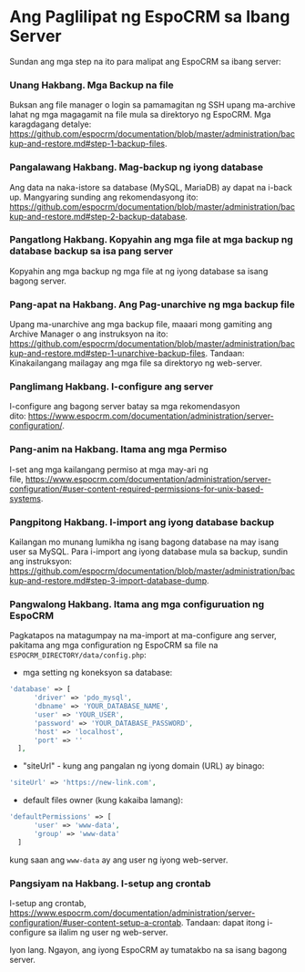 # Ang Paglilipat ng EspoCRM sa Ibang Server

Sundan ang mga step na ito para malipat ang EspoCRM sa ibang server:

### Unang Hakbang. Mga Backup na file

Buksan ang file manager o login sa pamamagitan ng SSH upang ma-archive lahat ng mga magagamit na file mula sa direktoryo ng EspoCRM. Mga karagdagang detalye: https://github.com/espocrm/documentation/blob/master/administration/backup-and-restore.md#step-1-backup-files.

### Pangalawang Hakbang. Mag-backup ng iyong database

Ang data na naka-istore sa database (MySQL, MariaDB) ay dapat na i-back up. Mangyaring sunding ang rekomendasyong ito: https://github.com/espocrm/documentation/blob/master/administration/backup-and-restore.md#step-2-backup-database.

### Pangatlong Hakbang. Kopyahin ang mga file at mga backup ng database backup sa isa pang server

Kopyahin ang mga backup ng mga file at ng iyong database sa isang bagong server.

### Pang-apat na Hakbang. Ang Pag-unarchive ng mga backup file

Upang ma-unarchive ang mga backup file, maaari mong gamiting ang Archive Manager o ang instruksyon na ito: https://github.com/espocrm/documentation/blob/master/administration/backup-and-restore.md#step-1-unarchive-backup-files. 
Tandaan: Kinakailangang mailagay ang mga file sa direktoryo ng web-server.

### Panglimang Hakbang. I-configure ang server

I-configure ang bagong server batay sa mga rekomendasyon dito: https://www.espocrm.com/documentation/administration/server-configuration/.

### Pang-anim na Hakbang. Itama ang mga Permiso

I-set ang mga kailangang permiso at mga may-ari ng file, https://www.espocrm.com/documentation/administration/server-configuration/#user-content-required-permissions-for-unix-based-systems.

### Pangpitong Hakbang. I-import ang iyong database backup

Kailangan mo munang lumikha ng isang bagong database na may isang user sa MySQL. Para i-import ang iyong database mula sa backup, sundin ang instruksyon: https://github.com/espocrm/documentation/blob/master/administration/backup-and-restore.md#step-3-import-database-dump.

### Pangwalong Hakbang. Itama ang mga configuruation ng EspoCRM 

Pagkatapos na matagumpay na ma-import at ma-configure ang server, pakitama ang mga configuration ng EspoCRM sa file na `ESPOCRM_DIRECTORY/data/config.php`:

 * mga setting ng koneksyon sa database:
  
  ```php
  'database' => [
        'driver' => 'pdo_mysql',
        'dbname' => 'YOUR_DATABASE_NAME',
        'user' => 'YOUR_USER',
        'password' => 'YOUR_DATABASE_PASSWORD',
        'host' => 'localhost',
        'port' => ''
    ],
  ```
   
   * "siteUrl" - kung ang pangalan ng iyong domain (URL) ay binago:
  
  ```php
  'siteUrl' => 'https://new-link.com',
  ```
  
  * default files owner (kung kakaiba lamang):
  
  ```php
  'defaultPermissions' => [
        'user' => 'www-data',
        'group' => 'www-data'
    ]
  ```

  kung saan ang `www-data` ay ang user ng iyong web-server.

### Pangsiyam na Hakbang. I-setup ang crontab

I-setup ang crontab, https://www.espocrm.com/documentation/administration/server-configuration/#user-content-setup-a-crontab.
Tandaan: dapat itong i-configure sa ilalim ng user ng web-server.

Iyon lang. Ngayon, ang iyong EspoCRM ay tumatakbo na sa isang bagong server.
